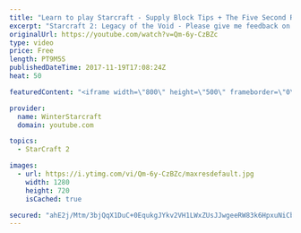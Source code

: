 ```yaml
---
title: "Learn to play Starcraft - Supply Block Tips + The Five Second Rule (Basic Guide & Tutorial)"
excerpt: "Starcraft 2: Legacy of the Void - Please give me feedback on this general video style/commentary, hopefully it helps you guys out!  Can very easily make more on different concepts if it is the right direction!  Sc2ReplayStats - http://www.sc2replaystats.com"
originalUrl: https://youtube.com/watch?v=Qm-6y-CzBZc
type: video
price: Free
length: PT9M5S
publishedDateTime: 2017-11-19T17:08:24Z
heat: 50

featuredContent: "<iframe width=\"800\" height=\"500\" frameborder=\"0\" src=\"https://www.youtube.com/embed/Qm-6y-CzBZc\" allow=\"accelerometer; autoplay; encrypted-media; gyroscope; picture-in-picture\" allowfullscreen></iframe>"

provider:
  name: WinterStarcraft
  domain: youtube.com

topics:
  - StarCraft 2

images:
  - url: https://i.ytimg.com/vi/Qm-6y-CzBZc/maxresdefault.jpg
    width: 1280
    height: 720
    isCached: true

secured: "ahE2j/Mtm/3bjQqX1DuC+0EqukgJYkv2VH1LWxZUsJJwgeeRW83k6HpxuNiCbzlvlpJcWuZSV7+Tq5hPXw/YaWpzfnyqFGQsJqK/rNF/a0ftulT9NwhfZPIp2rAVBUjvcdbMf8pjQmei4U3Bvg5b4EeYFgN1wZCzEqkk1BlFbxQ53Xhc2aRIR3xJW8j/kCy0SOFe0lnrdb5tLTtLdwB4xgiCIzOrA1Bw5ZD2otJ4eQURw3rfE3kJoZBRs30ReZ73WHKFE9TKUZu6VgwansQPw1bPye/Eof7lJMI++AuUsffJX3CjCO6SXpNr4xDfK8w1c97PZ5EeDEKTfXw1MgYuMLJ/lYcYIh8PxpfIUT5sv0rAcbtiuFCiDR1XIrwWWde6d5rto92ZsaA6q3Ao0aBELAxL7nGtE6lfsiqome+SrTM=;Q40VS0M+KjLaJUBNHLBiVw=="
---
```


